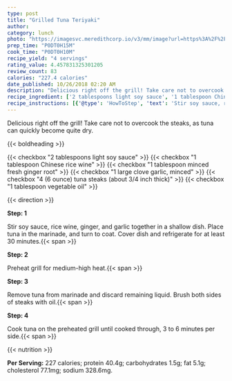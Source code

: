 ```yaml
---
type: post
title: "Grilled Tuna Teriyaki"
author: 
category: lunch
photo: "https://imagesvc.meredithcorp.io/v3/mm/image?url=https%3A%2F%2Fimages.media-allrecipes.com%2Fuserphotos%2F1207362.jpg"
prep_time: "P0DT0H15M"
cook_time: "P0DT0H10M"
recipe_yield: "4 servings"
rating_value: 4.457831325301205
review_count: 83
calories: "227.4 calories"
date_published: 10/26/2018 02:20 AM
description: "Delicious right off the grill! Take care not to overcook the steaks, as tuna can quickly become quite dry."
recipe_ingredient: ['2 tablespoons light soy sauce', '1 tablespoon Chinese rice wine', '1 tablespoon minced fresh ginger root', '1 large clove garlic, minced', '4 (6 ounce) tuna steaks (about 3/4 inch thick)', '1 tablespoon vegetable oil']
recipe_instructions: [{'@type': 'HowToStep', 'text': 'Stir soy sauce, rice wine, ginger, and garlic together in a shallow dish. Place tuna in the marinade, and turn to coat. Cover dish and refrigerate for at least 30 minutes.\n'}, {'@type': 'HowToStep', 'text': 'Preheat grill for medium-high heat.\n'}, {'@type': 'HowToStep', 'text': 'Remove tuna from marinade and discard remaining liquid. Brush both sides of steaks with oil.\n'}, {'@type': 'HowToStep', 'text': 'Cook tuna on the preheated grill until cooked through, 3 to 6 minutes per side.\n'}]
---
```


Delicious right off the grill! Take care not to overcook the steaks, as tuna can quickly become quite dry. 

{{< boldheading >}}

{{< checkbox "2 tablespoons light soy sauce" >}}
{{< checkbox "1 tablespoon Chinese rice wine" >}}
{{< checkbox "1 tablespoon minced fresh ginger root" >}}
{{< checkbox "1 large clove garlic, minced" >}}
{{< checkbox "4 (6 ounce) tuna steaks (about 3/4 inch thick)" >}}
{{< checkbox "1 tablespoon vegetable oil" >}}


{{< direction >}}

**Step: 1**

Stir soy sauce, rice wine, ginger, and garlic together in a shallow dish. Place tuna in the marinade, and turn to coat. Cover dish and refrigerate for at least 30 minutes.{{< span >}}

**Step: 2**

Preheat grill for medium-high heat.{{< span >}}

**Step: 3**

Remove tuna from marinade and discard remaining liquid. Brush both sides of steaks with oil.{{< span >}}

**Step: 4**

Cook tuna on the preheated grill until cooked through, 3 to 6 minutes per side.{{< span >}}

{{< nutrition >}}

**Per Serving:** 227 calories; protein 40.4g; carbohydrates 1.5g; fat 5.1g; cholesterol 77.1mg; sodium 328.6mg.